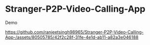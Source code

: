# Stranger-P2P-Video-Calling-App
Demo<br/>


https://github.com/ranjeetsingh98965/Stranger-P2P-Video-Calling-App-/assets/80505785/42f2c28f-31fe-4e1d-ab11-a82a3e046188

